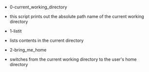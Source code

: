 * 0-current_working_directory
- this script prints out the absolute path name of the current working directory

* 1-listit 
- lists contents in the current directory

* 2-bring_me_home
- switches from the current working directory to the user's home directory
